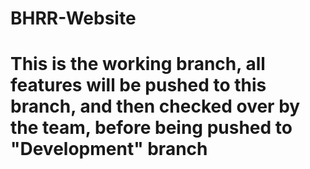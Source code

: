 # BHRR-Website
<h1> This is the working branch, all features will be pushed to this branch, and then checked over by the team, before being pushed to "Development" branch </h1>
